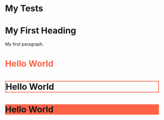 # My Tests

 <!DOCTYPE html>


<body>
<h1>My First Heading</h1>
<p>My first paragraph.</p>

<h1 style="color:Tomato;">Hello World</h1>
<h1 style="border:2px solid Tomato;">Hello World</h1>
<h1 style="background-color:rgb(255, 99, 71);">Hello World</h1> 

</body>
</html> 

